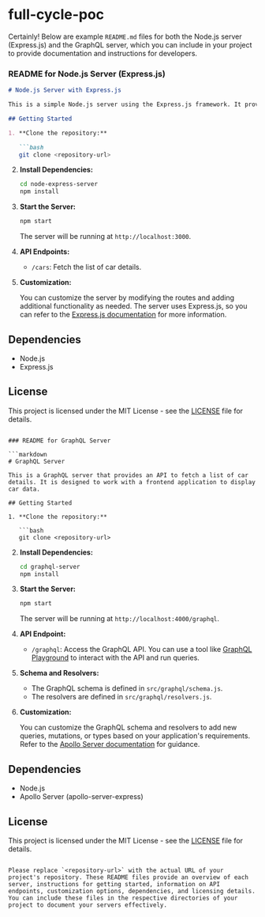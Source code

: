 # full-cycle-poc

Certainly! Below are example `README.md` files for both the Node.js server (Express.js) and the GraphQL server, which you can include in your project to provide documentation and instructions for developers.

### README for Node.js Server (Express.js)

```markdown
# Node.js Server with Express.js

This is a simple Node.js server using the Express.js framework. It provides a basic API to fetch a list of car details.

## Getting Started

1. **Clone the repository:**

   ```bash
   git clone <repository-url>
   ```

2. **Install Dependencies:**

   ```bash
   cd node-express-server
   npm install
   ```

3. **Start the Server:**

   ```bash
   npm start
   ```

   The server will be running at `http://localhost:3000`.

4. **API Endpoints:**

   - `/cars`: Fetch the list of car details.

5. **Customization:**

   You can customize the server by modifying the routes and adding additional functionality as needed. The server uses Express.js, so you can refer to the [Express.js documentation](https://expressjs.com/) for more information.

## Dependencies

- Node.js
- Express.js

## License

This project is licensed under the MIT License - see the [LICENSE](LICENSE) file for details.
```

### README for GraphQL Server

```markdown
# GraphQL Server

This is a GraphQL server that provides an API to fetch a list of car details. It is designed to work with a frontend application to display car data.

## Getting Started

1. **Clone the repository:**

   ```bash
   git clone <repository-url>
   ```

2. **Install Dependencies:**

   ```bash
   cd graphql-server
   npm install
   ```

3. **Start the Server:**

   ```bash
   npm start
   ```

   The server will be running at `http://localhost:4000/graphql`.

4. **API Endpoint:**

   - `/graphql`: Access the GraphQL API. You can use a tool like [GraphQL Playground](https://www.apollographql.com/docs/apollo-server/testing/graphql-playground/) to interact with the API and run queries.

5. **Schema and Resolvers:**

   - The GraphQL schema is defined in `src/graphql/schema.js`.
   - The resolvers are defined in `src/graphql/resolvers.js`.

6. **Customization:**

   You can customize the GraphQL schema and resolvers to add new queries, mutations, or types based on your application's requirements. Refer to the [Apollo Server documentation](https://www.apollographql.com/docs/apollo-server/) for guidance.

## Dependencies

- Node.js
- Apollo Server (apollo-server-express)

## License

This project is licensed under the MIT License - see the [LICENSE](LICENSE) file for details.
```

Please replace `<repository-url>` with the actual URL of your project's repository. These README files provide an overview of each server, instructions for getting started, information on API endpoints, customization options, dependencies, and licensing details. You can include these files in the respective directories of your project to document your servers effectively.